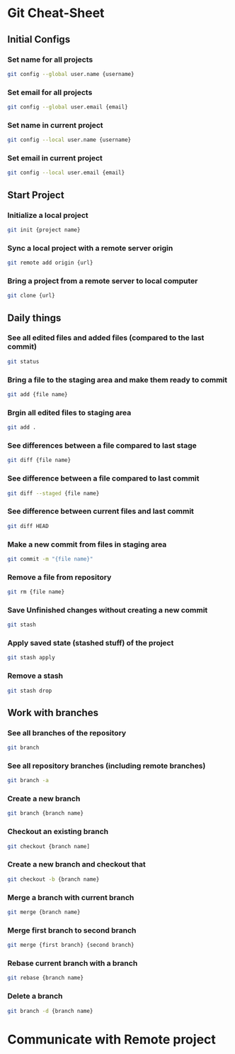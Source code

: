 # Git Cheat-Sheet

## Initial Configs

### Set name for all projects
``` bash
git config --global user.name {username}
```

### Set email for all projects
``` bash
git config --global user.email {email}
```

### Set name in current project
``` bash
git config --local user.name {username}
```

### Set email in current project
``` bash
git config --local user.email {email}
```

## Start Project

### Initialize a local project
``` bash
git init {project name}
```

### Sync a local project with a remote server origin
  ``` bash
git remote add origin {url}
```

### Bring a project from a remote server to local computer
``` bash
git clone {url}
```

## Daily things

### See all edited files and added files (compared to the last commit)
``` bash
git status
```

### Bring a file to the staging area and make them ready to commit
``` bash
git add {file name}
```

### Brgin all edited files to staging area
``` bash
git add .
```

### See differences between a file compared to last stage
``` bash
git diff {file name}
```

### See difference between a file compared to last commit
``` bash
git diff --staged {file name}
```

### See difference between current files and last commit
``` bash
git diff HEAD
```

### Make a new commit from files in staging area
``` bash
git commit -m "{file name}"
```

### Remove a file from repository
``` bash
git rm {file name}
```

### Save Unfinished changes without creating a new commit
``` bash
git stash
```

### Apply saved state (stashed stuff) of the project
``` bash
git stash apply
```

### Remove a stash
``` bash
git stash drop
```

## Work with branches

### See all branches of the repository
``` bash
git branch
```

### See all repository branches (including remote branches)
``` bash
git branch -a
```

### Create a new branch
``` bash
git branch {branch name}
```

### Checkout an existing branch
``` bash
git checkout {branch name]
```

### Create a new branch and checkout that
``` bash
git checkout -b {branch name}
```

### Merge a branch with current branch
``` bash
git merge {branch name}
```

### Merge first branch to second branch
``` bash
git merge {first branch} {second branch}
```

### Rebase current branch with a branch
``` bash
git rebase {branch name}
```

### Delete a branch
``` bash
git branch -d {branch name}
```

# Communicate with Remote project

